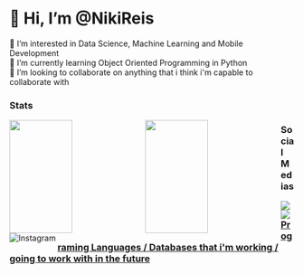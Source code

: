 # 👋 Hi, I’m @NikiReis
<div> 👀 I’m interested in Data Science, Machine Learning and Mobile Development </div>
<div> 🌱 I’m currently learning Object Oriented Programming in Python </div>
<div> 💞️ I’m looking to collaborate on anything that i think i'm capable to collaborate with </div>

<h3 align="left"> Stats </h3>
<div>
  <img align="left"  width="47%" height="200em" src="https://github-readme-stats.vercel.app/api?username=nikireis&show_icons=true&theme=calm" />
  <img align="left" width="47%" height="200em"  src="https://github-readme-stats.vercel.app/api/top-langs/?username=nikireis&layout=compact&theme=calm" />
</div>


<h3 align="left"> Social Medias </h3>
<p align="left">
<a href="https://open.spotify.com/user/linekerreis12" target="blank"><img align="left" src="https://img.shields.io/badge/Spotify-1ED760?style=for-the-badge&logo=spotify&logoColor=white" />
<a href="https://www.linkedin.com/in/linekreis/"target="blank"><img align="left" src="https://img.shields.io/badge/linkedin-%230077B5.svg?style=for-the-badge&logo=linkedin&logoColor=white" />
<a href="https://www.instagram.com/linekreis/" target="blank"><img align="left" alt="Instagram" src="https://img.shields.io/badge/Instagram-%23E4405F.svg?style=for-the-badge&logo=Instagram&logoColor=white" />

<h3 align="left"> Programing Languages / Databases that i'm working / going to work with in the future
